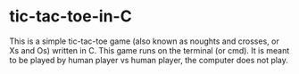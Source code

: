 # tic-tac-toe-in-C
This is a simple tic-tac-toe game (also known as noughts and crosses, or Xs and Os) written in C. This game runs on the terminal (or cmd). It is meant to be played by human player vs human player, the computer does not play.
